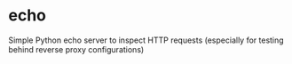# echo
Simple Python echo server to inspect HTTP requests (especially for testing behind reverse proxy configurations)
